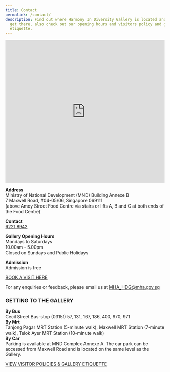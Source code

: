```yaml
---
title: Contact
permalink: /contact/
description: Find out where Harmony In Diversity Gallery is located and how to
  get there, also check out our opening hours and visitors policy and gallery
  etiquette.
---
```

<iframe loading="lazy" allowfullscreen="" style="border:0;" height="450" width="100%" src="https://www.google.com/maps/embed?pb=!1m18!1m12!1m3!1d3988.823269365817!2d103.84465105005495!3d1.2796545990620822!2m3!1f0!2f0!3f0!3m2!1i1024!2i768!4f13.1!3m3!1m2!1s0x31da191299684e2f%3A0x2fcd168718b3a1e9!2sHarmony%20in%20Diversity%20Gallery!5e0!3m2!1sen!2ssg!4v1674088872113!5m2!1sen!2ssg"></iframe>

**Address**  
Ministry of National Development (MND) Building Annexe B  
7 Maxwell Road, #04-05/06, Singapore 069111  
(above Amoy Street Food Centre via stairs or lifts A, B and C at both ends of the Food Centre)

**Contact**  
<a href="tel:62218942">6221 8942</a>

**Gallery Opening Hours**  
Mondays to Saturdays  
10.00am - 5.00pm  
Closed on Sundays and Public Holidays

**Admission**  
Admission is free

[BOOK A VISIT HERE](https://form.gov.sg/forms/mha/5bab41b04e2ef2000f8f2a4d)

For any enquiries or feedback, please email us at&nbsp;[MHA\_HDG@mha.gov.sg](mailto:MHA_HDG@mha.gov.sg)

### GETTING TO THE GALLERY


<div class="row">
<div class="col is-3">
	<b>By Bus</b><br>Cecil Street Bus-stop (03151) 57, 131, 167, 186, 400, 970, 971</div>
<div class="col is-4"><b>By Mrt</b><br>Tanjong Pagar MRT Station (5-minute walk), Maxwell MRT Station (7-minute walk), Telok Ayer MRT Station (10-minute walk)</div>
<div class="col is-5"><b>By Car</b><br>Parking is available at MND Complex Annexe A. The car park can be accessed from Maxwell Road and is located on the same level as the Gallery.</div>
</div>

[VIEW VISITOR POLICIES &amp; GALLERY ETIQUETTE](/visitor-policies)